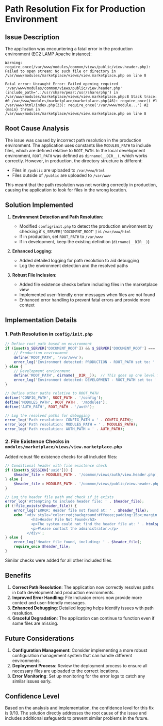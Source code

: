 # Path Resolution Fix for Production Environment

## Issue Description

The application was encountering a fatal error in the production environment (EC2 LAMP Apache instance):

```
Warning: require_once(/var/www/modules/common/views/public/view.header.php): Failed to open stream: No such file or directory in /var/www/modules/marketplace/views/view.marketplace.php on line 8

Fatal error: Uncaught Error: Failed opening required '/var/www/modules/common/views/public/view.header.php' (include_path='.:/usr/share/pear:/usr/share/php') in /var/www/modules/marketplace/views/view.marketplace.php:8 Stack trace: #0 /var/www/modules/marketplace/marketplace.php(46): require_once() #1 /var/www/html/index.php(33): require_once('/var/www/module...') #2 {main} thrown in /var/www/modules/marketplace/views/view.marketplace.php on line 8
```

## Root Cause Analysis

The issue was caused by incorrect path resolution in the production environment. The application uses constants like `MODULES_PATH` to include files, which are defined relative to `ROOT_PATH`. In the local development environment, `ROOT_PATH` was defined as `dirname(__DIR__)`, which works correctly. However, in production, the directory structure is different:

- Files in `/public` are uploaded to `/var/www/html`
- Files outside of `/public` are uploaded to `/var/www`

This meant that the path resolution was not working correctly in production, causing the application to look for files in the wrong location.

## Solution Implemented

1. **Environment Detection and Path Resolution**:
   - Modified `config/init.php` to detect the production environment by checking if `$_SERVER['DOCUMENT_ROOT']` is `/var/www/html`
   - If in production, set `ROOT_PATH` to `/var/www`
   - If in development, keep the existing definition (`dirname(__DIR__)`)

2. **Enhanced Logging**:
   - Added detailed logging for path resolution to aid debugging
   - Log the environment detection and the resolved paths

3. **Robust File Inclusion**:
   - Added file existence checks before including files in the marketplace view
   - Implemented user-friendly error messages when files are not found
   - Enhanced error handling to prevent fatal errors and provide more context

## Implementation Details

### 1. Path Resolution in `config/init.php`

```php
// Define root path based on environment
if (isset($_SERVER['DOCUMENT_ROOT']) && $_SERVER['DOCUMENT_ROOT'] === '/var/www/html') {
    // Production environment
    define('ROOT_PATH', '/var/www');
    error_log('Environment detected: PRODUCTION - ROOT_PATH set to: ' . '/var/www');
} else {
    // Development environment
    define('ROOT_PATH', dirname(__DIR__));  // This goes up one level from config/
    error_log('Environment detected: DEVELOPMENT - ROOT_PATH set to: ' . dirname(__DIR__));
}

// Define other paths relative to ROOT_PATH
define('CONFIG_PATH', ROOT_PATH . '/config');
define('MODULES_PATH', ROOT_PATH . '/modules');
define('AUTH_PATH', ROOT_PATH . '/auth');

// Log the resolved paths for debugging
error_log('Path resolution: CONFIG_PATH = ' . CONFIG_PATH);
error_log('Path resolution: MODULES_PATH = ' . MODULES_PATH);
error_log('Path resolution: AUTH_PATH = ' . AUTH_PATH);
```

### 2. File Existence Checks in `modules/marketplace/views/view.marketplace.php`

Added robust file existence checks for all included files:

```php
// Conditional header with file existence check
if (isset($_SESSION['uuid'])) {
    $header_file = MODULES_PATH . '/common/views/auth/view.header.php';
} else {
    $header_file = MODULES_PATH . '/common/views/public/view.header.php';
}

// Log the header file path and check if it exists
error_log('Attempting to include header file: ' . $header_file);
if (!file_exists($header_file)) {
    error_log('ERROR: Header file not found at: ' . $header_file);
    echo '<div style="color:red;background:#ffeeee;padding:15px;margin:15px;border:1px solid #ff0000;">
            <h3>Header File Not Found</h3>
            <p>The system could not find the header file at: ' . htmlspecialchars($header_file) . '</p>
            <p>Please contact the administrator.</p>
          </div>';
} else {
    error_log('Header file found, including: ' . $header_file);
    require_once $header_file;
}
```

Similar checks were added for all other included files.

## Benefits

1. **Correct Path Resolution**: The application now correctly resolves paths in both development and production environments.
2. **Improved Error Handling**: File inclusion errors now provide more context and user-friendly messages.
3. **Enhanced Debugging**: Detailed logging helps identify issues with path resolution.
4. **Graceful Degradation**: The application can continue to function even if some files are missing.

## Future Considerations

1. **Configuration Management**: Consider implementing a more robust configuration management system that can handle different environments.
2. **Deployment Process**: Review the deployment process to ensure all necessary files are uploaded to the correct locations.
3. **Error Monitoring**: Set up monitoring for the error logs to catch any similar issues early.

## Confidence Level

Based on the analysis and implementation, the confidence level for this fix is 9/10. The solution directly addresses the root cause of the issue and includes additional safeguards to prevent similar problems in the future.
